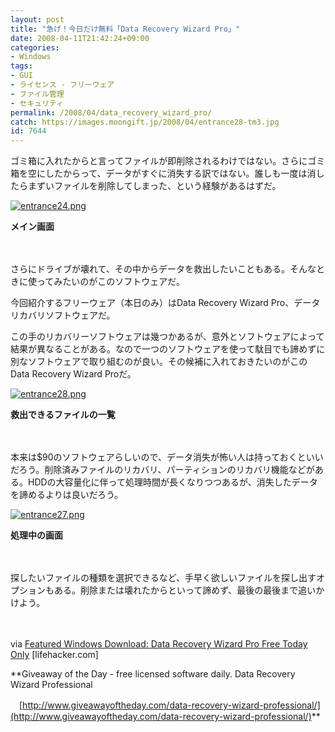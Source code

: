 ```yaml
---
layout: post
title: "急げ！今日だけ無料「Data Recovery Wizard Pro」"
date: 2008-04-11T21:42:24+09:00
categories:
- Windows
tags: 
- GUI
- ライセンス - フリーウェア
- ファイル管理
- セキュリティ
permalink: /2008/04/data_recovery_wizard_pro/
catch: https://images.moongift.jp/2008/04/entrance28-tm3.jpg
id: 7644
---
```

ゴミ箱に入れたからと言ってファイルが即削除されるわけではない。さらにゴミ箱を空にしたからって、データがすぐに消失する訳ではない。誰しも一度は消したらまずいファイルを削除してしまった、という経験があるはずだ。

  

[![entrance24.png](https://images.moongift.jp/2008/04/entrance24-tm.jpg)](https://images.moongift.jp/2008/04/entrance24.jpg)  
  
**メイン画面**

  

　

  

さらにドライブが壊れて、その中からデータを救出したいこともある。そんなときに使ってみたいのがこのソフトウェアだ。

  

今回紹介するフリーウェア（本日のみ）はData Recovery Wizard Pro、データリカバリソフトウェアだ。

  
  
<!--more-->  

この手のリカバリーソフトウェアは幾つかあるが、意外とソフトウェアによって結果が異なることがある。なので一つのソフトウェアを使って駄目でも諦めずに別なソフトウェアで取り組むのが良い。その候補に入れておきたいのがこのData Recovery Wizard Proだ。

  

[![entrance28.png](https://images.moongift.jp/2008/04/entrance28-tm3.jpg)](https://images.moongift.jp/2008/04/entrance283.jpg)  
  
**救出できるファイルの一覧**

  

　

  

本来は$90のソフトウェアらしいので、データ消失が怖い人は持っておくといいだろう。削除済みファイルのリカバリ、パーティションのリカバリ機能などがある。HDDの大容量化に伴って処理時間が長くなりつつあるが、消失したデータを諦めるよりは良いだろう。

  

[![entrance27.png](https://images.moongift.jp/2008/04/entrance27-tm2.jpg)](https://images.moongift.jp/2008/04/entrance272.jpg)  
  
**処理中の画面**

  

　

  

探したいファイルの種類を選択できるなど、手早く欲しいファイルを探し出すオプションもある。削除または壊れたからといって諦めず、最後の最後まで追いかけよう。

  

　

  

via [Featured Windows Download: Data Recovery Wizard Pro Free Today Only](http://lifehacker.com/378470/data-recovery-wizard-pro-free-today-only) [lifehacker.com]

  

**Giveaway of the Day - free licensed software daily. Data Recovery Wizard Professional  
  
　[http://www.giveawayoftheday.com/data-recovery-wizard-professional/](http://www.giveawayoftheday.com/data-recovery-wizard-professional/)**

  
